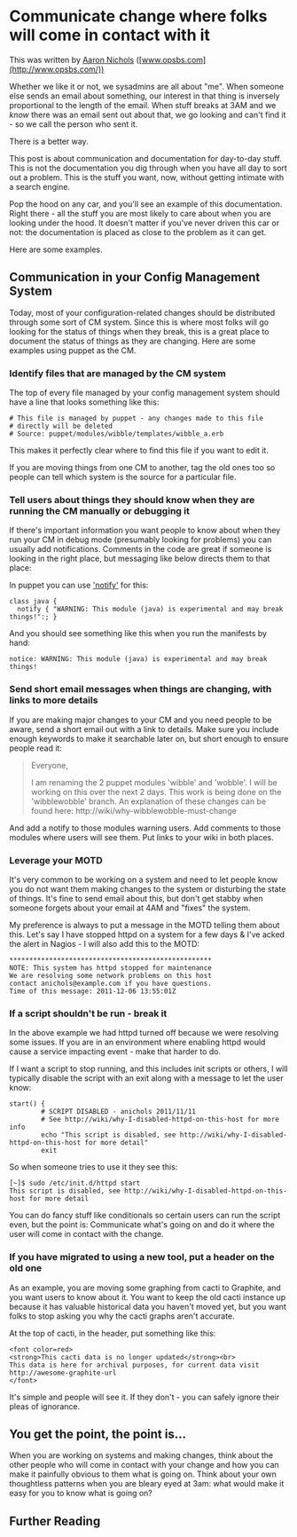 # Communicate change where folks will come in contact with it

This was written by [Aaron Nichols](https://twitter.com/anichols/)
([www.opsbs.com](http://www.opsbs.com/))

Whether we like it or not, we sysadmins are all about "me". When someone
else sends an email about something, our interest in that thing is
inversely proportional to the length of the email. When stuff breaks at
3AM and we *know* there was an email sent out about that, we go
looking and can't find it - so we call the person who sent it. 

There is a better way. 

This post is about communication and documentation for day-to-day stuff. This
is not the documentation you dig through when you have all day to sort out a
problem. This is the stuff you want, now, without getting intimate with a
search engine.

Pop the hood on any car, and you'll see an example of this documentation.
Right there - all the stuff you are most likely to care about when you
are looking under the hood. It doesn't matter if you've never driven this car or
not: the documentation is placed as close to the problem as it can get. 

Here are some examples. 

## Communication in your Config Management System

Today, most of your configuration-related changes should be distributed
through some sort of CM system. Since this is where most folks will go
looking for the status of things when they break, this is a great place
to document the status of things as they are changing. Here are some
examples using puppet as the CM.

### Identify files that are managed by the CM system

The top of every file managed by your config management system should have a
line that looks something like this:

    # This file is managed by puppet - any changes made to this file
    # directly will be deleted
    # Source: puppet/modules/wibble/templates/wibble_a.erb

This makes it perfectly clear where to find this file if you want to
edit it. 

If you are moving things from one CM to another, tag the old ones too so
people can tell which system is the source for a particular file. 

### Tell users about things they should know when they are running the CM manually or debugging it

If there's important information you want people to know about when they
run your CM in debug mode (presumably looking for problems) you can
usually add notifications. Comments in the code are great if someone is
looking in the right place, but messaging like below  directs them to that
place:

In puppet you can use
['notify'](http://docs.puppetlabs.com/references/stable/type.html#notify) for
this:

    class java {
      notify { "WARNING: This module (java) is experimental and may break things!":; }

And you should see something like this when you run the manifests by hand:

    notice: WARNING: This module (java) is experimental and may break things!

### Send short email messages when things are changing, with links to more details

If you are making major changes to your CM and you need people to be
aware, send a short email out with a link to details. Make sure you
include enough keywords to make it searchable later on, but short enough
to ensure people read it:

> Everyone,
>
>
> I am renaming the 2 puppet modules 'wibble' and 'wobble'. I will be working
> on this over the next 2 days. This work is being done on the 'wibblewobble'
> branch. An explanation of these changes can be found here:
> http://wiki/why-wibblewobble-must-change

And add a notify to those modules warning users. Add comments to those
modules where users will see them. Put links to your wiki in both
places. 

### Leverage your MOTD

It's very common to be working on a system and need to let people know
you do not want them making changes to the system or disturbing the
state of things. It's fine to send email about this, but don't get
stabby when someone forgets about your email at 4AM and "fixes" the
system. 

My preference is always to put a message in the MOTD telling them about
this. Let's say I have stopped httpd on a system for a few days & I've 
acked the alert in Nagios - I will also add this to the MOTD:

    ***************************************************
    NOTE: This system has httpd stopped for maintenance
    We are resolving some network problems on this host
    contact anichols@example.com if you have questions. 
    Time of this message: 2011-12-06 13:55:01Z

### If a script shouldn't be run - break it

In the above example we had httpd turned off because we were resolving
some issues. If you are in an environment where enabling httpd would
cause a service impacting event - make that harder to do.

If I want a script to stop running, and this includes init scripts or
others, I will typically disable the script with an exit along with a
message to let the user know:

    start() {
            # SCRIPT DISABLED - anichols 2011/11/11
            # See http://wiki/why-I-disabled-httpd-on-this-host for more info
            echo "This script is disabled, see http://wiki/why-I-disabled-httpd-on-this-host for more detail"
            exit

So when someone tries to use it they see this:

    [~]$ sudo /etc/init.d/httpd start
    This script is disabled, see http://wiki/why-I-disabled-httpd-on-this-host for more detail

You can do fancy stuff like conditionals so certain users can run the script
even, but the point is: Communicate what's going on and do it where the user
will come in contact with the change.

### If you have migrated to using a new tool, put a header on the old one

As an example, you are moving some graphing from cacti to Graphite, and you
want users to know about it. You want to keep the old cacti instance up because
it has valuable historical data you haven't moved yet, but you want folks to
stop asking you why the cacti graphs aren't accurate. 

At the top of cacti, in the header, put something like this:

    <font color=red>
    <strong>This cacti data is no longer updated</strong><br>
    This data is here for archival purposes, for current data visit
    http://awesome-graphite-url
    </font>

It's simple and people will see it. If they don't - you can safely ignore their
pleas of ignorance. 

## You get the point, the point is...

When you are working on systems and making changes, think about the
other people who will come in contact with your change and how you can
make it painfully obvious to them what is going on. Think about your own
thoughtless patterns when you are bleary eyed at 3am: what would make it
easy for you to know what is going on? 

## Further Reading

